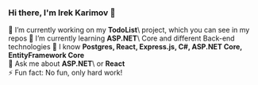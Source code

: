 ### Hi there, I'm Irek Karimov 👋

🔭 I’m currently working on my **TodoList**\ project, which you can see in my repos
🌱 I’m currently learning **ASP.NET**\ Core and different Back-end technologies
📖 I know **Postgres, React, Express.js, C#, ASP.NET Core, EntityFramework Core**\
💬 Ask me about **ASP.NET**\ or **React**\
⚡ Fun fact: No fun, only hard work!

